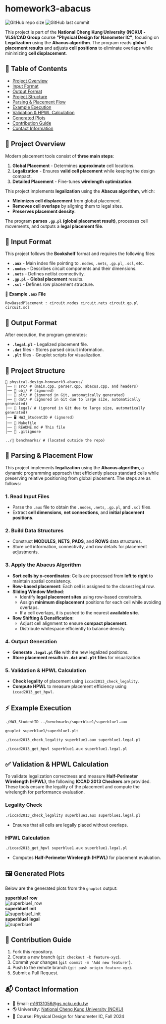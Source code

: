 # homework3-abacus

![GitHub repo size](https://img.shields.io/github/repo-size/ysnanako/physical-design-homework3-abacus)
![GitHub last commit](https://img.shields.io/github/last-commit/ysnanako/physical-design-homework3-abacus)

This project is part of the **National Cheng Kung University (NCKU) - VLSI/CAD Group** course **"Physical Design for Nanometer IC"**, focusing on **Legalization** using the **Abacus algorithm**. The program reads **global placement results** and adjusts **cell positions** to eliminate overlaps while minimizing **cell displacement**.

## 📖 Table of Contents

- [Project Overview](#project-overview)
- [Input Format](#input-format)
- [Output Format](#output-format)
- [Project Structure](#project-structure)
- [Parsing & Placement Flow](#parsing--placement-flow)
- [Example Execution](#example-execution)
- [Validation & HPWL Calculation](#validation--hpwl-calculation)
- [Generated Plots](#generated-plots)
- [Contribution Guide](#contribution-guide)
- [Contact Information](#contact-information)

## 📝 Project Overview

Modern placement tools consist of **three main steps**:

1. **Global Placement** - Determines **approximate** cell locations.
2. **Legalization** - Ensures **valid cell placement** while keeping the design compact.
3. **Detailed Placement** - Fine-tunes **wirelength optimization**.

This project implements **legalization** using the **Abacus algorithm**, which:

- **Minimizes cell displacement** from global placement.
- **Removes cell overlaps** by aligning them to legal sites.
- **Preserves placement density**.

The program **parses `.gp.pl` (global placement result)**, processes cell movements, and outputs a **legal placement file**.

## 📄 Input Format

This project follows the **Bookshelf** format and requires the following files:

- **`.aux`** - Main index file pointing to `.nodes`, `.nets`, `.gp.pl`, `.scl`, etc.
- **`.nodes`** - Describes circuit components and their dimensions.
- **`.nets`** - Defines netlist connectivity.
- **`.gp.pl`** - **Global placement** results.
- **`.scl`** - Defines row placement structure.

📄 **Example `.aux` File**

```
RowBasedPlacement : circuit.nodes circuit.nets circuit.gp.pl circuit.scl
```

## 📄 Output Format

After execution, the program generates:

- **`.legal.pl`** - Legalized placement file.
- **`.dat`** files - Stores parsed circuit information.
- **`.plt`** files - Gnuplot scripts for visualization.

## 🧰 Project Structure

```
📂 physical-design-homework3-abacus/
│── 📂 src/ # (main.cpp, parser.cpp, abacus.cpp, and headers)
│── 📂 obj/ # (ignored)
│── 📂 plt/ # (ignored in Git, automatically generated)
│── 📂 dat/ # (ignored in Git due to large size, automatically generated)
│── 📂 legal/ # (ignored in Git due to large size, automatically generated)
│── 🖥️ HW3_StudentID # (ignored)
│── 🔧 Makefile
│── 📜 README.md # This file
│── 📜 .gitignore

../📂 benchmarks/ # (located outside the repo)
```

## 🔹 **Parsing & Placement Flow**

This project implements **legalization** using the **Abacus algorithm**, a dynamic programming approach that efficiently places standard cells while preserving relative positioning from global placement. The steps are as follows:

### **1. Read Input Files**

- Parse the `.aux` file to obtain the `.nodes`, `.nets`, `.gp.pl`, and `.scl` files.
- Extract **cell dimensions**, **net connections**, and **initial placement positions**.

### **2. Build Data Structures**

- Construct **MODULES**, **NETS**, **PADS**, and **ROWS** data structures.
- Store cell information, connectivity, and row details for placement adjustments.

### **3. Apply the Abacus Algorithm**

- **Sort cells by x-coordinates**: Cells are processed from **left to right** to maintain spatial consistency.
- **Row-based placement**: Each cell is assigned to the closest legal row.
- **Sliding Window Method**:
  - Identify **legal placement sites** using row-based constraints.
  - Assign **minimum displacement** positions for each cell while avoiding overlaps.
  - If a cell overlaps, it is pushed to the nearest **available site**.
- **Row Shifting & Densification**:
  - Adjust cell alignment to ensure **compact placement**.
  - Distribute whitespace efficiently to balance density.

### **4. Output Generation**

- **Generate `.legal.pl` file** with the new legalized positions.
- **Store placement results in `.dat` and `.plt` files** for visualization.

### **5. Validation & HPWL Calculation**

- **Check legality** of placement using `iccad2013_check_legality`.
- **Compute HPWL** to measure placement efficiency using `iccad2013_get_hpwl`.

## ⚡ **Example Execution**

```bash
./HW3_StudentID ../benchmarks/superblue1/superblue1.aux
```

```bash
gnuplot superblue1/superblue1.plt
```

```bash
./iccad2013_check_legality superblue1.aux superblue1.legal.pl
```

```bash
./iccad2013_get_hpwl superblue1.aux superblue1.legal.pl
```

## ✅ Validation & HPWL Calculation

To validate legalization correctness and measure **Half-Perimeter Wirelength (HPWL)**, the following **ICCAD 2013 Checkers** are provided. These tools ensure the legality of the placement and compute the wirelength for performance evaluation.

### **Legality Check**

```bash
./iccad2013_check_legality superblue1.aux superblue1.legal.pl
```

- Ensures that all cells are legally placed without overlaps.

### **HPWL Calculation**

```bash
./iccad2013_get_hpwl superblue1.aux superblue1.legal.pl
```

- Computes **Half-Perimeter Wirelength (HPWL)** for placement evaluation.

## 🖼️ Generated Plots

Below are the generated plots from the `gnuplot` output:

**superblue1 row**  
![superblue1_row](https://github.com/user-attachments/assets/0a4e474c-1902-462e-86cb-83aa7ba7b1e9)  
**superblue1 init**  
![superblue1_init](https://github.com/user-attachments/assets/ddd280f1-e584-4ec1-b7e1-fc754b2f3243)  
**superblue1 legal**  
![superblue1](https://github.com/user-attachments/assets/0f6c2a63-cbce-4eee-82ce-d1410df6f052)  

## 🤝 Contribution Guide

1. Fork this repository.
2. Create a new branch (`git checkout -b feature-xyz`).
3. Commit your changes (`git commit -m 'Add new feature'`).
4. Push to the remote branch (`git push origin feature-xyz`).
5. Submit a Pull Request.

## 📬 Contact Information

- 📧 Email: [m16131056@gs.ncku.edu.tw](mailto\:m16131056@gs.ncku.edu.tw)
- 🌎 University: [National Cheng Kung University (NCKU)](https://www.ncku.edu.tw)
- 📖 Course: Physical Design for Nanometer IC, Fall 2024
